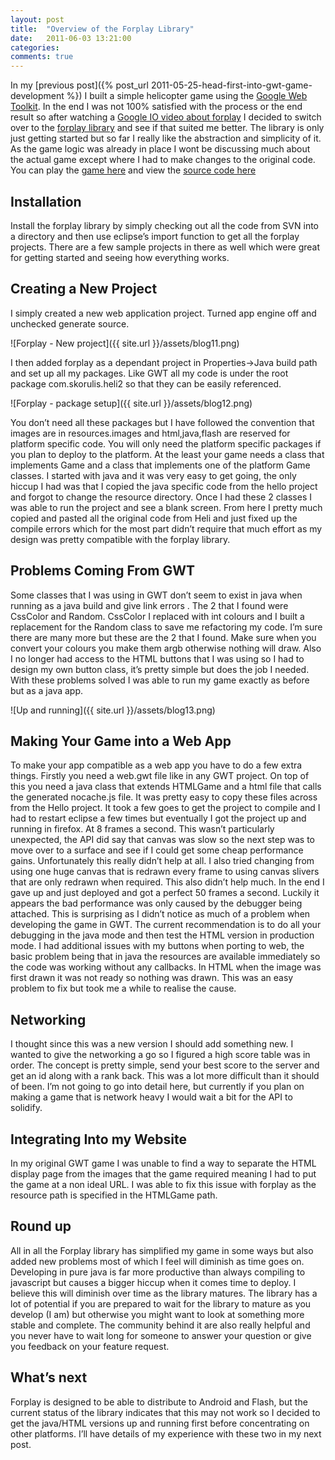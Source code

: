 ```yaml
---
layout: post
title:  "Overview of the Forplay Library"
date:   2011-06-03 13:21:00
categories: 
comments: true
---
```


In my [previous post]({% post_url 2011-05-25-head-first-into-gwt-game-development %}) I built a simple helicopter game using the [Google Web Toolkit]. In the end I was not 100% satisfied with the process or the end result so after watching a [Google IO video about forplay] I decided to switch over to the [forplay library] and see if that suited me better. The library is only just getting started but so far I really like the abstraction and simplicity of it. As the game logic was already in place I wont be discussing much about the actual game except where I had to make changes to the original code.
You can play the [game here] and view the [source code here]

Installation
------------

Install the forplay library by simply checking out all the code from SVN into a directory and then use eclipse’s import function to get all the forplay projects. There are a few sample projects in there as well which were great for getting started and seeing how everything works.

Creating a New Project
------------------------

I simply created a new web application project. Turned app engine off and unchecked generate source.

![Forplay - New project]({{ site.url }}/assets/blog11.png)

I then added forplay as a dependant project in Properties->Java build path and set up all my packages. Like GWT all my code is under the root package com.skorulis.heli2 so that they can be easily referenced.

![Forplay - package setup]({{ site.url }}/assets/blog12.png)

You don’t need all these packages but I have followed the convention that images are in resources.images and html,java,flash are reserved for platform specific code. You will only need the platform specific packages if you plan to deploy to the platform.
At the least your game needs a class that implements Game and a class that implements one of the platform Game classes. I started with java and it was very easy to get going, the only hiccup I had was that I copied the java specific code from the hello project and forgot to change the resource directory. Once I had these 2 classes I was able to run the project and see a blank screen.
From here I pretty much copied and pasted all the original code from Heli and just fixed up the compile errors which for the most part didn’t require that much effort as my design was pretty compatible with the forplay library.

Problems Coming From GWT
--------------------------

Some classes that I was using in GWT don’t seem to exist in java when running as a java build and give link errors . The 2 that I found were CssColor and Random. CssColor I replaced with int colours and I built a replacement for the Random class to save me refactoring my code. I’m sure there are many more but these are the 2 that I found. Make sure when you convert your colours you make them argb otherwise nothing will draw. Also I no longer had access to the HTML buttons that I was using so I had to design my own button class, it’s pretty simple but does the job I needed.
With these problems solved I was able to run my game exactly as before but as a java app.

![Up and running]({{ site.url }}/assets/blog13.png)

Making Your Game into a Web App
-------------

To make your app compatible as a web app you have to do a few extra things. Firstly you need a web.gwt file like in any GWT project. On top of this you need  a java class that extends HTMLGame  and a html file that calls the generated nocache.js file.  It was pretty easy to copy these files across from the Hello project.
It took a few goes to get the project to compile and I had to restart eclipse a few times but eventually I got the project up and running in firefox. At 8 frames a second.  This wasn’t particularly unexpected, the API did say that canvas was slow so the next step was to move over to a surface and see if I could get some cheap performance gains. Unfortunately this really didn’t help at all. I also tried changing from using one huge canvas that is redrawn every frame to using canvas slivers that are only redrawn when required. This also didn’t help much. In the end I gave up and just deployed and got a perfect 50 frames a second. Luckily it appears the bad performance was only caused by the debugger being attached. This is surprising as I didn’t notice as much of a problem when developing the game in GWT. The current recommendation is to do all your debugging in the java mode and then test the HTML version in production mode.
I had additional issues with my buttons when porting to web, the basic problem being that in java the resources are available immediately so the code was working without any callbacks. In HTML when the image was first drawn it was not ready so nothing was drawn. This was an easy problem to fix but took me a while to realise the cause.

Networking
----------
I thought since this was a new version I should add something new. I wanted to give the networking a go so I figured a high score table was in order. The concept is pretty simple, send your best score to the server and get an id along with a rank back. This was a lot more difficult than it should of been. I’m not going to go into detail here, but currently if you plan on making a game that is network heavy I would wait a bit for the API to solidify.

Integrating Into my Website
------------

In my original GWT game I was unable to find a way to separate the HTML display page from the images that the game required meaning I had to put the game at a non ideal URL. I was able to fix this issue with forplay as the resource path is specified in the HTMLGame path.

Round up
---------

All in all the Forplay library has simplified my game in some ways but also added new problems most of which I feel will diminish as time goes on. Developing in pure java is far more productive than always compiling to javascript but causes a bigger hiccup when it comes time to deploy. I believe this will diminish over time as the library matures. The library has a lot of potential if you are prepared to wait for the library to mature as you develop (I am) but otherwise you might want to look at something more stable and complete. The community behind it are also really helpful and you never have to wait long for someone to answer your question or give you feedback on your feature request.

What’s next
-----------

Forplay is designed to be able to distribute to Android and Flash, but the current status of the library indicates that this may not work so I decided to get the java/HTML versions up and running first before concentrating on other platforms. I’ll have details of my experience with these two in my next post.

[Google Web Toolkit]: http://code.google.com/webtoolkit/
[Google IO video about forplay]: https://www.youtube.com/watch?v=F_sbusEUz5w
[forplay library]: http://code.google.com/p/forplay/
[game here]: http://www.skorulis.com/flash/gwtgame/1
[source code here]: https://github.com/skorulis/heli2